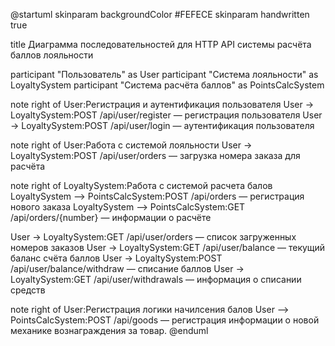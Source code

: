@startuml
skinparam backgroundColor #FEFECE
skinparam handwritten true

title Диаграмма последовательностей для HTTP API системы расчёта баллов лояльности

participant "Пользователь" as User
participant "Система лояльности" as LoyaltySystem
participant "Система расчёта баллов" as PointsCalcSystem

note right of User:Регистрация и аутентификация пользователя
User -> LoyaltySystem:POST /api/user/register — регистрация пользователя
User -> LoyaltySystem:POST /api/user/login — аутентификация пользователя

note right of User:Работа с системой лояльности
User -> LoyaltySystem:POST /api/user/orders — загрузка номера заказа для расчёта

note right of LoyaltySystem:Работа с системой расчета балов
LoyaltySystem --> PointsCalcSystem:POST /api/orders — регистрация нового заказа
LoyaltySystem --> PointsCalcSystem:GET /api/orders/{number} — информации о расчёте 

User -> LoyaltySystem:GET /api/user/orders — список загруженных номеров заказов
User -> LoyaltySystem:GET /api/user/balance — текущий баланс счёта баллов
User -> LoyaltySystem:POST /api/user/balance/withdraw — списание баллов
User -> LoyaltySystem:GET /api/user/withdrawals — информация о списании средств

note right of User:Регистрация логики начилсения балов
User --> PointsCalcSystem:POST /api/goods — регистрация информации о новой механике вознаграждения за товар.
@enduml


